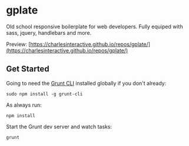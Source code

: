 # gplate
Old school responsive boilerplate for web developers. Fully equiped with sass, jquery, handlebars and more.

Preview: [https://charlesinteractive.github.io/repos/gplate/](https://charlesinteractive.github.io/repos/gplate/)

## Get Started
Going to need the [Grunt CLI](https://gruntjs.com/using-the-cli) installed globally if you don't already:

    sudo npm install -g grunt-cli

As always run:

    npm install

Start the Grunt dev server and watch tasks:

    grunt